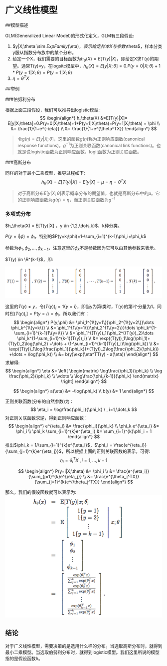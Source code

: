 # 广义线性模型

##模型描述

GLM(Generalized Linear Model)的形式化定义，GLM有三段假设:

1. $y|X;\theta \sim $ExpFamily$(\eta)$，表示给定样本X与参数$\theta$，样本分类y服从指数分布族中的某个分布。
2. 给定一个X，我们需要的目标函数为$h_\theta(X) = E[T(y)|X]$，即给定X求T(y)的期望。通常T(y)=y，在logsitc模型中，$h_\theta(X) = E[y|X;\theta]=0.P(y=0|X;\theta)+1*P(y=1|X;\theta)=P(y=1|X;\theta)$
3. $\eta = \theta^TX$

##举例

###伯努利分布

根据上面三段假设，我们可以推导出logistic模型:
$$
\begin{align*}
h_\theta(X) &=E[T(y)|X]= E[y|X;\theta]=0.P(y=0|X;\theta)+1*P(y=1|X;\theta)=P(y=1|X;\theta) = \phi \\
&= \frac{1}{1+e^{-\eta}} \\
&= \frac{1}{1+e^{\theta^TX}}
\end{align*}
$$

> 令$g(\eta) = E[y|X;\theta]$，这里的函数$g(\eta)$称为正则响应函数(canonical response functions)，$g^{-1}$为正则关联函数(canonical link functions)。也就是说logistic函数为正则响应函数，logit函数为正则关联函数。

###高斯分布

同样的对于最小二乘模型，推导过程如下:
$$
h_\theta(X) = E[T(y)|X] = E[y|X] = \mu = \eta = \theta^TX
$$

> 对于高斯分布$E[y|X;\theta]$表示概率分布的期望值，也就是高斯分布中的$\mu$。它的正则响应函数为$g(\eta) = \eta$，而正则关联函数为$g^{-1}$

### 多项式分布

$h_\theta(X) = E[T(y)|X] $，$y \in \{1,2,\dots,k\}$，k种分类。

$P(y=i|\phi) = \phi_i$，特别的$P(y=k;\phi)=1-\sum_{i=1}^{k-1}\phi_i=\phi_k$

参数为$\phi_1,\phi_2,\dots,\phi_{k-1}$，注意这里的$\phi_k$不是参数因为它可以由其他参数来表示。

$T(y) \in \R^{k-1}$，即:

![lm-1.pn](image/glm-1.png)

这里的$T(y) \neq y$，令$(T(y))_i = 1\{y=i\}$，即当y为第i类时，T(y)的第i个分量为1，同时$E[(T(y))_i] = P(y=i)=\phi_i$，所以我们有：
$$
\begin{align*}
P(y;\phi) &= \phi_1^{1\{y=1\}}\phi_2^{1\{y=2\}}\dots \phi_k^{1\{y=k\}} \\
&=  \phi_1^{1\{y=1\}}\phi_2^{1\{y=2\}}\dots \phi_k^{1-\sum_{i=1}^{k-1}1\{y=i\}} \\
&= \phi_1^{(T(y))_1}\phi_2^{(T(y))_2}\dots \phi_k^{1-\sum_{i=1}^{k-1}(T(y))_i} \\
&= \exp((T(y))_1\log(\phi_1)+(T(y))_2\log(\phi_2) +\dots + (1-\sum_{i=1}^{k-1}(T(y))_i)\log(\phi_k)) \\
&= \exp((T(y))_1\log(\frac{\phi_1}{\phi_k})+(T(y))_2\log(\frac{\phi_2}{\phi_k}) +\dots + \log(\phi_k)) \\
&= b(y)\exp(\eta^TT(y) - a(\eta))
\end{align*}
$$
求解得:
$$
\begin{align*}
\eta &= 
\left[
\begin{matrix}
\log\frac{\phi_1}{\phi_k} \\
\log \frac{\phi_2}{\phi_k} \\
\vdots \\
\log\frac{\phi_{k-1}}{\phi_k}
\end{matrix}
\right]
\end{align*}
$$

$$
\begin{align*}
a(\eta) &= -\log(\phi_k) \\
b(y) &= 1
\end{align*}
$$

正则关联函数(分布的自然参数)为：
$$
\eta_i = \log\frac{\phi_i}{\phi_k} \ , i=1,\dots,k
$$
对正则关联函数求逆，得到正则响应函数：
$$
\begin{align*}
e^{\eta_i} &= \frac{\phi_i}{\phi_k} \\
\phi_k e^{\eta_i} &= \phi_i \\
\phi_k \sum_{i=1}^{k}e^{\eta_i} &= \sum_{i=1}^{k}\phi_i = 1
\end{align*}
$$
推出$\phi_k = 1/\sum_{i=1}^{k}e^{\eta_i}$，$\phi_i = \frac{e^{\eta_i}}{\sum_{j=1}^{k}e^{\eta_j}}$，所以根据上面的正则关联函数的表示，可得:
$$
\eta_i = \theta_i^TX \ , i=1,\dots,k-1
$$

$$
\begin{align*}
P(y=i|X;\theta) &= \phi_i \\
&= \frac{e^{\eta_i}}{\sum_{j=1}^{k}e^{\eta_j}} \\
&= \frac{e^{\theta_j^TX}}{\sum_{j=1}^{k}e^{\theta_j^TX}}
\end{align*}
$$

那么，我们的假设函数就可以表示为: 
  ![lm-2.pn](image/glm-2.png)



## 结论

对于广义线性模型，需要决策的是选用什么样的分布。当选取高斯分布时，就得到最小二乘模型。当选取伯努利分布时，就得到logistic模型。我们这里所说的模型指的是假设函数h。